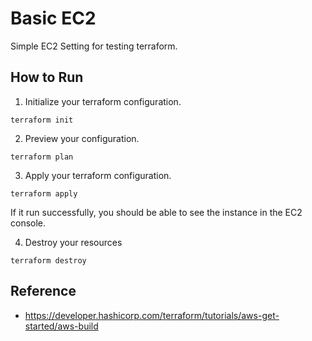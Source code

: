 # Basic EC2
Simple EC2 Setting for testing terraform.

## How to Run
1. Initialize your terraform configuration.
```
terraform init
```
2. Preview your configuration.
```
terraform plan
```
3. Apply your terraform configuration.
```
terraform apply
```
If it run successfully, you should be able to see the instance in the EC2 console.

4. Destroy your resources
```
terraform destroy
```

## Reference
- https://developer.hashicorp.com/terraform/tutorials/aws-get-started/aws-build